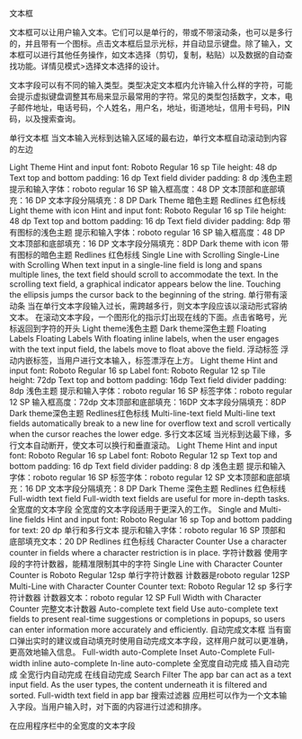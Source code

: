 文本框 

文本框可以让用户输入文本。它们可以是单行的，带或不带滚动条，也可以是多行的，并且带有一个图标。点击文本框后显示光标，并自动显示键盘。除了输入，文本框可以进行其他任务操作，如文本选择（剪切，复制，粘贴）以及数据的自动查找功能。详情见模式>选择文本选择的设计。 

文本字段可以有不同的输入类型。类型决定文本框内允许输入什么样的字符，可能会提示虚拟键盘调整其布局来显示最常用的字符。常见的类型包括数字，文本，电子邮件地址，电话号码，个人姓名，用户名，地址，街道地址，信用卡号码，PIN码，以及搜索查询。

单行文本框
当文本输入光标到达输入区域的最右边，单行文本框自动滚动到内容的左边

Light Theme
Hint and input font: Roboto Regular 16 sp
Tile height: 48 dp
Text top and bottom padding: 16 dp
Text field divider padding: 8 dp
浅色主题
提示和输入字体：roboto regular 16 SP 
输入框高度：48 DP 
文本顶部和底部填充：16 DP 
文本字段分隔填充：8 DP 
Dark Theme
暗色主题
Redlines
红色标线
Light theme with icon
Hint and input font: Roboto Regular 16 sp
Tile height: 48 dp
Text top and bottom padding: 16 dp
Text field divider padding: 8dp
带有图标的浅色主题
提示和输入字体：roboto regular 16 SP 
输入框高度：48 DP 
文本顶部和底部填充：16 DP 
文本字段分隔填充：8DP 
Dark theme with icon
带有图标的暗色主题
Redlines
红色标线
Single Line with Scrolling
Single-Line with Scrolling
When text input in a single-line field is long and spans multiple lines, the text field should scroll to accommodate the text.
In the scrolling text field, a graphical indicator appears below the line. Touching the ellipsis jumps the cursor back to the beginning of the string.
单行带有滚动条
当在单行文本字段输入过长，需跨越多行，则文本字段应该以滚动形式容纳文本。 
在滚动文本字段，一个图形化的指示灯出现在线的下面。点击省略号，光标返回到字符的开头
Light theme浅色主题
Dark theme深色主题
Floating Labels
Floating Labels
With floating inline labels, when the user engages with the text input field, the labels move to float above the field.
浮动标签
浮动内嵌标签，当用户进行文本输入，标签漂浮在上方。 
Light theme
Hint and input font: Roboto Regular 16 sp
Label font: Roboto Regular 12 sp
Tile height: 72dp
Text top and bottom padding: 16dp
Text field divider padding: 8dp
浅色主题
提示和输入字体：roboto regular 16 SP 
标签字体：roboto regular 12 SP 
输入框高度：72dp 
文本顶部和底部填充：16DP 
文本字段分隔填充：8DP 
Dark theme深色主题
Redlines红色标线
Multi-line-text field
Multi-line text fields automatically break to a new line for overflow text and scroll vertically when the cursor reaches the lower edge.
多行文本区域 
当光标到达最下缘，多行文本自动断开，使文本可以换行和垂直滚动。 
Light Theme
Hint and input font: Roboto Regular 16 sp
Label font: Roboto Regular 12 sp
Text top and bottom padding: 16 dp
Text field divider padding: 8 dp
浅色主题
提示和输入字体：roboto regular 16 SP 
标签字体：roboto regular 12 SP 
文本顶部和底部填充：16 DP 
文本字段分隔填充：8 DP 
Dark Theme
深色主题
Redlines
红色标线
Full-width text field
Full-width text fields are useful for more in-depth tasks.
全宽度的文本字段 
全宽度的文本字段适用于更深入的工作。 
Single and Multi-line fields
Hint and input font: Roboto Regular 16 sp
Top and bottom padding for text: 20 dp
单行和多行文本 
提示和输入字体：roboto regular 16 SP 
顶部和底部填充文本：20 DP
Redlines
红色标线
Character Counter
Use a character counter in fields where a character restriction is in place.
字符计数器 
使用字段的字符计数器，能精准限制其中的字符
Single Line with Character Counter
Counter is Roboto Regular 12sp
单行字符计数器 
计数器是roboto regular 12SP 
Multi-Line with Character Counter
Counter text: Roboto Regular 12 sp
多行字符计数器
计数器文本：roboto regular 12 SP 
Full Width with Character Counter
完整文本计数器
Auto-complete text field
Use auto-complete text fields to present real-time suggestions or completions in popups, so users can enter information more accurately and efficiently.
自动完成文本框
当有窗口弹出实时的建议或自动填充时使用自动完成文本字段，这样用户就可以更准确，更高效地输入信息。 
Full-width auto-Complete
Inset Auto-Complete
Full-width inline auto-complete
In-line auto-complete
全宽度自动完成 
插入自动完成 
全宽行内自动完成 
在线自动完成 
Search Filter
The app bar can act as a text input field. As the user types, the content underneath it is filtered and sorted.
Full-width text field in app bar
搜索过滤器
应用栏可以作为一个文本输入字段。当用户输入时，对下面的内容进行过滤和排序。 

在应用程序栏中的全宽度的文本字段